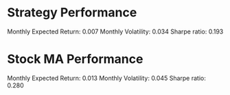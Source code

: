 # Strategy Performance
Monthly Expected Return: 0.007
Monthly Volatility: 0.034
Sharpe ratio: 0.193
# Stock MA Performance
Monthly Expected Return: 0.013
Monthly Volatility: 0.045
Sharpe ratio: 0.280
